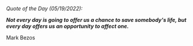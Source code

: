 *Quote of the Day (05/19/2022):*

_**Not every day is going to offer us a chance to save somebody's life, but every day offers us an opportunity to affect one.**_

Mark Bezos